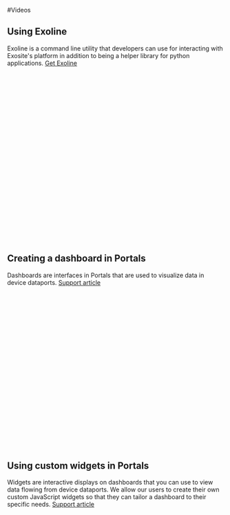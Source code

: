 <script src="//fast.wistia.com/assets/external/embed_shepherd-v1.js"></script>
<script>
wistiaEmbeds.onFind(function(video) {
  video.addPlugin("dimTheLights", {
    src: "//fast.wistia.com/labs/dim-the-lights/plugin.js",
    outsideIframe: true
  });
});
</script>

#Videos

## Using Exoline
Exoline is a command line utility that developers can use for interacting with Exosite's platform in addition to being a helper library for python applications. [Get Exoline](https://github.com/exosite/exoline)

<div id="wistia_v918r1aaiq" class="wistia_embed" style="width:640px;height:388px;">&nbsp;</div>
<script charset="ISO-8859-1" src="//fast.wistia.com/assets/external/E-v1.js"></script>
<script>
wistiaEmbed = Wistia.embed("v918r1aaiq");
</script>

## Creating a dashboard in Portals
Dashboards are interfaces in Portals that are used to visualize data in device dataports. [Support article](https://support.exosite.com/hc/en-us/articles/200382634-Dashboards)

<div id="wistia_kv52m80mi6" class="wistia_embed" style="width:640px;height:360px;">&nbsp;</div>
<script charset="ISO-8859-1" src="//fast.wistia.com/assets/external/E-v1.js"></script>
<script>
wistiaEmbed = Wistia.embed("kv52m80mi6");
</script>

## Using custom widgets in Portals
Widgets are interactive displays on dashboards that you can use to view data flowing from device dataports. We allow our users to create their own custom JavaScript widgets so that they can tailor a dashboard to their specific needs. [Support article](https://support.exosite.com/hc/en-us/articles/200320925-Custom-Widgets)

<div id="wistia_iw4jswvahz" class="wistia_embed" style="width:640px;height:360px;">&nbsp;</div>
<script charset="ISO-8859-1" src="//fast.wistia.com/assets/external/E-v1.js"></script>
<script>
wistiaEmbed = Wistia.embed("iw4jswvahz");
</script>